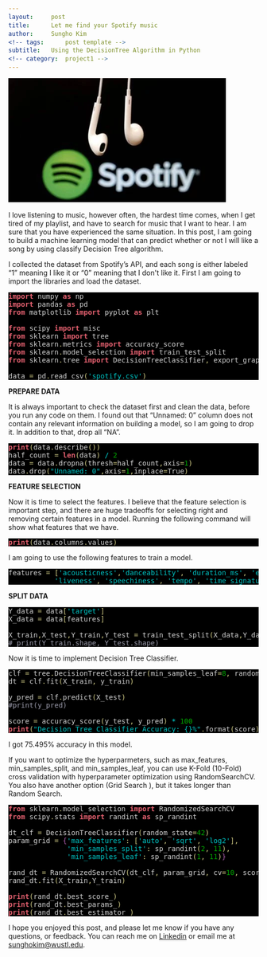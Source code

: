 ```yaml
---
layout:     post
title:      Let me find your Spotify music
author:     Sungho Kim
<!-- tags: 		post template -->
subtitle:  	Using the DecisionTree Algorithm in Python
<!-- category:  project1 -->
---
```

![Description](/img/post/spotify/logo.png)

I love listening to music, however often, the hardest time comes, when I get tired of my playlist, and have to search for music that I want to hear. I am sure that you have experienced the same situation. In this post, I am going to build a machine learning model that can predict whether or not I will like a song by using classify Decision Tree algorithm.



I collected the dataset from Spotify’s API, and each song is either labeled “1” meaning I like it or “0” meaning that I don't like it. First I am going to import the libraries and load the dataset.

<pre style='color:#d1d1d1;background:#000000;'><span style='color:#e66170; font-weight:bold; '>import</span> numpy <span style='color:#e66170; font-weight:bold; '>as</span> np
<span style='color:#e66170; font-weight:bold; '>import</span> pandas <span style='color:#e66170; font-weight:bold; '>as</span> pd 
<span style='color:#e66170; font-weight:bold; '>from</span> matplotlib <span style='color:#e66170; font-weight:bold; '>import</span> pyplot <span style='color:#e66170; font-weight:bold; '>as</span> plt

<span style='color:#e66170; font-weight:bold; '>from</span> scipy <span style='color:#e66170; font-weight:bold; '>import</span> misc
<span style='color:#e66170; font-weight:bold; '>from</span> sklearn <span style='color:#e66170; font-weight:bold; '>import</span> tree
<span style='color:#e66170; font-weight:bold; '>from</span> sklearn<span style='color:#d2cd86; '>.</span>metrics <span style='color:#e66170; font-weight:bold; '>import</span> accuracy_score
<span style='color:#e66170; font-weight:bold; '>from</span> sklearn<span style='color:#d2cd86; '>.</span>model_selection <span style='color:#e66170; font-weight:bold; '>import</span> train_test_split
<span style='color:#e66170; font-weight:bold; '>from</span> sklearn<span style='color:#d2cd86; '>.</span>tree <span style='color:#e66170; font-weight:bold; '>import</span> DecisionTreeClassifier<span style='color:#d2cd86; '>,</span> export_graphviz

data <span style='color:#d2cd86; '>=</span> pd<span style='color:#d2cd86; '>.</span>read_csv<span style='color:#d2cd86; '>(</span><span style='color:#00c4c4; '>'spotify.csv'</span><span style='color:#d2cd86; '>)</span>
</pre>



**PREPARE DATA**

It is always important to check the dataset first and clean the data, before you run any code on them. I found out that “Unnamed: 0” column does not contain any relevant information on building a model, so I am going to drop it. In addition to that, drop all “NA”.


<pre style='color:#d1d1d1;background:#000000;'><span style='color:#e66170; font-weight:bold; '>print</span><span style='color:#d2cd86; '>(</span>data<span style='color:#d2cd86; '>.</span>describe<span style='color:#d2cd86; '>(</span><span style='color:#d2cd86; '>)</span><span style='color:#d2cd86; '>)</span>
half_count <span style='color:#d2cd86; '>=</span> <span style='color:#e66170; font-weight:bold; '>len</span><span style='color:#d2cd86; '>(</span>data<span style='color:#d2cd86; '>)</span> <span style='color:#00dddd; '>/</span> <span style='color:#00a800; '>2</span>
data <span style='color:#d2cd86; '>=</span> data<span style='color:#d2cd86; '>.</span>dropna<span style='color:#d2cd86; '>(</span>thresh<span style='color:#d2cd86; '>=</span>half_count<span style='color:#d2cd86; '>,</span>axis<span style='color:#d2cd86; '>=</span><span style='color:#00a800; '>1</span><span style='color:#d2cd86; '>)</span> 
data<span style='color:#d2cd86; '>.</span>drop<span style='color:#d2cd86; '>(</span><span style='color:#00c4c4; '>"Unnamed: 0"</span><span style='color:#d2cd86; '>,</span>axis<span style='color:#d2cd86; '>=</span><span style='color:#00a800; '>1</span><span style='color:#d2cd86; '>,</span>inplace<span style='color:#d2cd86; '>=</span>True<span style='color:#d2cd86; '>)</span>
</pre>

**FEATURE SELECTION**

Now it is time to select the features. I believe that the feature selection is important step, and there are huge tradeoffs for selecting right and removing certain features in a model. Running the following command will show what features that we have.


<pre style='color:#d1d1d1;background:#000000;'><span style='color:#e66170; font-weight:bold; '>print</span><span style='color:#d2cd86; '>(</span>data<span style='color:#d2cd86; '>.</span>columns<span style='color:#d2cd86; '>.</span>values<span style='color:#d2cd86; '>)</span>
</pre>

I am going to use the following features to train a model.

<pre style='color:#d1d1d1;background:#000000;'>features <span style='color:#d2cd86; '>=</span> <span style='color:#d2cd86; '>[</span><span style='color:#00c4c4; '>'acousticness'</span><span style='color:#d2cd86; '>,</span><span style='color:#00c4c4; '>'danceability'</span><span style='color:#d2cd86; '>,</span> <span style='color:#00c4c4; '>'duration_ms'</span><span style='color:#d2cd86; '>,</span> <span style='color:#00c4c4; '>'energy'</span><span style='color:#d2cd86; '>,</span> <span style='color:#00c4c4; '>'instrumentalness'</span><span style='color:#d2cd86; '>,</span> <span style='color:#00c4c4; '>'key'</span><span style='color:#d2cd86; '>,</span>
           <span style='color:#00c4c4; '>'liveness'</span><span style='color:#d2cd86; '>,</span> <span style='color:#00c4c4; '>'speechiness'</span><span style='color:#d2cd86; '>,</span> <span style='color:#00c4c4; '>'tempo'</span><span style='color:#d2cd86; '>,</span> <span style='color:#00c4c4; '>'time_signature'</span><span style='color:#d2cd86; '>,</span> <span style='color:#00c4c4; '>'valence'</span><span style='color:#d2cd86; '>]</span>
</pre>


**SPLIT DATA**
<pre style='color:#d1d1d1;background:#000000;'>Y_data <span style='color:#d2cd86; '>=</span> data<span style='color:#d2cd86; '>[</span><span style='color:#00c4c4; '>'target'</span><span style='color:#d2cd86; '>]</span>
X_data <span style='color:#d2cd86; '>=</span> data<span style='color:#d2cd86; '>[</span>features<span style='color:#d2cd86; '>]</span> 

X_train<span style='color:#d2cd86; '>,</span>X_test<span style='color:#d2cd86; '>,</span>Y_train<span style='color:#d2cd86; '>,</span>Y_test <span style='color:#d2cd86; '>=</span> train_test_split<span style='color:#d2cd86; '>(</span>X_data<span style='color:#d2cd86; '>,</span>Y_data<span style='color:#d2cd86; '>,</span>random_state<span style='color:#d2cd86; '>=</span><span style='color:#00a800; '>42</span><span style='color:#d2cd86; '>,</span>stratify<span style='color:#d2cd86; '>=</span>Y_data<span style='color:#d2cd86; '>)</span> <span style='color:#9999a9; '>#what does stratify do?</span>
<span style='color:#9999a9; '># print(Y_train.shape, Y_test.shape)</span>
</pre>

Now it is time to implement Decision Tree Classifier. 
 
<pre style='color:#d1d1d1;background:#000000;'>clf <span style='color:#d2cd86; '>=</span> tree<span style='color:#d2cd86; '>.</span>DecisionTreeClassifier<span style='color:#d2cd86; '>(</span>min_samples_leaf<span style='color:#d2cd86; '>=</span><span style='color:#00a800; '>8</span><span style='color:#d2cd86; '>,</span> random_state<span style='color:#d2cd86; '>=</span><span style='color:#00a800; '>42</span><span style='color:#d2cd86; '>)</span> 
dt <span style='color:#d2cd86; '>=</span> clf<span style='color:#d2cd86; '>.</span>fit<span style='color:#d2cd86; '>(</span>X_train<span style='color:#d2cd86; '>,</span> y_train<span style='color:#d2cd86; '>)</span> 

y_pred <span style='color:#d2cd86; '>=</span> clf<span style='color:#d2cd86; '>.</span>predict<span style='color:#d2cd86; '>(</span>X_test<span style='color:#d2cd86; '>)</span> 
<span style='color:#9999a9; '>#print(y_pred) </span>

score <span style='color:#d2cd86; '>=</span> accuracy_score<span style='color:#d2cd86; '>(</span>y_test<span style='color:#d2cd86; '>,</span> y_pred<span style='color:#d2cd86; '>)</span> <span style='color:#00dddd; '>*</span> <span style='color:#00a800; '>100</span>
<span style='color:#e66170; font-weight:bold; '>print</span><span style='color:#d2cd86; '>(</span><span style='color:#00c4c4; '>"Decision Tree Classifier Accuracy: {}%"</span><span style='color:#d2cd86; '>.</span>format<span style='color:#d2cd86; '>(</span>score<span style='color:#d2cd86; '>)</span><span style='color:#d2cd86; '>)</span>
</pre>
I got 75.495% accuracy in this model.


If you want to optimize the hyperparmeters, such as max_features, min_samples_split, and min_samples_leaf, you can use K-Fold (10-Fold) cross validation with hyperparameter optimization using RandomSearchCV. You also have another option (Grid Search ), but it takes longer than Random Search.


<pre style='color:#d1d1d1;background:#000000;'><span style='color:#e66170; font-weight:bold; '>from</span> sklearn<span style='color:#d2cd86; '>.</span>model_selection <span style='color:#e66170; font-weight:bold; '>import</span> RandomizedSearchCV
<span style='color:#e66170; font-weight:bold; '>from</span> scipy<span style='color:#d2cd86; '>.</span>stats <span style='color:#e66170; font-weight:bold; '>import</span> randint <span style='color:#e66170; font-weight:bold; '>as</span> sp_randint

dt_clf <span style='color:#d2cd86; '>=</span> DecisionTreeClassifier<span style='color:#d2cd86; '>(</span>random_state<span style='color:#d2cd86; '>=</span><span style='color:#00a800; '>42</span><span style='color:#d2cd86; '>)</span>
param_grid <span style='color:#d2cd86; '>=</span> <span style='color:#b060b0; '>{</span><span style='color:#00c4c4; '>'max_features'</span><span style='color:#d2cd86; '>:</span> <span style='color:#d2cd86; '>[</span><span style='color:#00c4c4; '>'auto'</span><span style='color:#d2cd86; '>,</span> <span style='color:#00c4c4; '>'sqrt'</span><span style='color:#d2cd86; '>,</span> <span style='color:#00c4c4; '>'log2'</span><span style='color:#d2cd86; '>]</span><span style='color:#d2cd86; '>,</span>
              <span style='color:#00c4c4; '>'min_samples_split'</span><span style='color:#d2cd86; '>:</span> sp_randint<span style='color:#d2cd86; '>(</span><span style='color:#00a800; '>2</span><span style='color:#d2cd86; '>,</span> <span style='color:#00a800; '>11</span><span style='color:#d2cd86; '>)</span><span style='color:#d2cd86; '>,</span> 
              <span style='color:#00c4c4; '>'min_samples_leaf'</span><span style='color:#d2cd86; '>:</span> sp_randint<span style='color:#d2cd86; '>(</span><span style='color:#00a800; '>1</span><span style='color:#d2cd86; '>,</span> <span style='color:#00a800; '>11</span><span style='color:#d2cd86; '>)</span><span style='color:#b060b0; '>}</span>

rand_dt <span style='color:#d2cd86; '>=</span> RandomizedSearchCV<span style='color:#d2cd86; '>(</span>dt_clf<span style='color:#d2cd86; '>,</span> param_grid<span style='color:#d2cd86; '>,</span> cv<span style='color:#d2cd86; '>=</span><span style='color:#00a800; '>10</span><span style='color:#d2cd86; '>,</span> scoring<span style='color:#d2cd86; '>=</span><span style='color:#00c4c4; '>"accuracy"</span><span style='color:#d2cd86; '>,</span> n_iter<span style='color:#d2cd86; '>=</span><span style='color:#00a800; '>100</span><span style='color:#d2cd86; '>,</span> random_state<span style='color:#d2cd86; '>=</span><span style='color:#00a800; '>42</span><span style='color:#d2cd86; '>)</span>
rand_dt<span style='color:#d2cd86; '>.</span>fit<span style='color:#d2cd86; '>(</span>X_train<span style='color:#d2cd86; '>,</span>Y_train<span style='color:#d2cd86; '>)</span>

<span style='color:#e66170; font-weight:bold; '>print</span><span style='color:#d2cd86; '>(</span>rand_dt<span style='color:#d2cd86; '>.</span>best_score_<span style='color:#d2cd86; '>)</span>
<span style='color:#e66170; font-weight:bold; '>print</span><span style='color:#d2cd86; '>(</span>rand_dt<span style='color:#d2cd86; '>.</span>best_params_<span style='color:#d2cd86; '>)</span>
<span style='color:#e66170; font-weight:bold; '>print</span><span style='color:#d2cd86; '>(</span>rand_dt<span style='color:#d2cd86; '>.</span>best_estimator_<span style='color:#d2cd86; '>)</span>
</pre>

I hope you enjoyed this post, and please let me know if you have any questions, or feedback. You can reach me on [Linkedin](https://www.linkedin.com/in/sunghok/) or email me at <a href="mailto:sunghokim@wustl.edu?Subject=Hello%20again" target="_top">sunghokim@wustl.edu</a>.